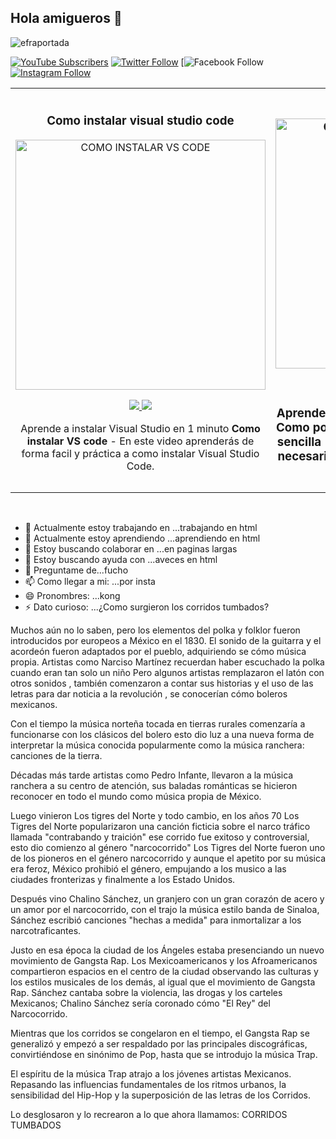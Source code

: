## Hola amigueros 👋

![efraportada](https://github.com/user-attachments/assets/be637e67-e21c-44c9-b44d-c77fecce813d)


[![YouTube Subscribers](https://img.shields.io/youtube/channel/subscribers/UCiyfPjWINfp3q4ztbnfOtSw?style=social)](@efrainpulido873)
[![Twitter Follow](https://img.shields.io/twitter/follow/pepe?style=social)](https://twitter.com/@pepe71547711094)
[![Facebook Follow](https://img.shields.io/badge/Facebook-Follow-blue?style=social&logo=facebook)
[![Instagram Follow](https://img.shields.io/badge/Instagram-Follow-purple?style=social&logo=instagram)](https://www.instagram.com/x.pulido03_/)



  
<table>
<tr>
<td width="50%">
<h3 align="center">Como instalar visual studio code</h3>
<div align="center">
<a href="https://github.com/@efrainpulido873" target="_blank"><img src="portad 1.jpg" width="400" alt="COMO INSTALAR VS CODE"></a>
<p>
<a href="https://github.com/@efrainpulido873" target="_blank">
<img src="https://img.shields.io/badge/CÓDIGO-ffffff?style=for-the-badge&logo=github&logoColor=black">
</a>
<a href="https://www.youtube.com/watch?v=jHd3S6SwmrI"_blank">
<img src="https://img.shields.io/badge/-Youtube-green?style=for-the-badge&color=d8392c">
</a>
</p>
<p>Aprende a instalar Visual Studio en 1 minuto <strong>Como instalar VS code</strong> - En este video aprenderás de forma facil y práctica a como instalar Visual Studio Code.</p>
</div>

</td>

<td width="50%">
               <br>
<h3 align="center"Como vincular un css con html </h3>
<div align="center">
<a href="https://github.com/@efrainpulido873" target="_blank"><img src="portada 2.jpeg" width="400" alt="Curso básico HTML con CSS"></a>
<p>
<a href="https://github.com/@efrainpulido873"_blank">
<img src="https://img.shields.io/badge/CÓDIGO-ffffff?style=for-the-badge&logo=github&logoColor=black">
</a>
<a href="https://www.youtube.com/watch?v=96DYOSqOuVc"_blank">
<img src="https://img.shields.io/badge/-Youtube-green?style=for-the-badge&color=d8392c">
</a>
</p>
<p>Aprende a programar en HTML en 1 minuto <strong>Como podras programar en HTML de forma sencilla</strong> - En este curso aprenderás todo lo necesario para iniciar con tu primer página simple de HTML.</p>
</div>
  
</td>  
</table>                                                                                 
</div>




- 🔭 Actualmente estoy trabajando en ...trabajando en html
- 🌱 Actualmente estoy aprendiendo ...aprendiendo en html
- 👯 Estoy buscando colaborar en ...en paginas largas 
- 🤔 Estoy buscando ayuda con ...aveces en html
- 💬 Preguntame de...fucho
- 📫 Como llegar a mi: ...por insta
- 😄 Pronombres: ...kong
- ⚡ Dato curioso: ...¿Como surgieron los corridos tumbados?

Muchos aún no lo saben, pero los elementos del polka y folklor fueron introducidos por europeos a México en el 1830. El sonido de la guitarra y el acordeón fueron adaptados por el pueblo, adquiriendo se cómo música propia. Artistas como Narciso Martínez recuerdan haber escuchado la polka cuando eran tan solo un niño Pero algunos artistas remplazaron el latón con otros sonidos , también comenzaron a contar sus historias y el uso de las letras para dar noticia a la revolución , se conocerían cómo boleros mexicanos. 

Con el tiempo la música norteña tocada en tierras rurales comenzaría a funcionarse con los clásicos del bolero esto dio luz a una nueva forma de interpretar la música conocida popularmente como la música ranchera: canciones de la tierra.

Décadas más tarde artistas como Pedro Infante, llevaron a la música ranchera a su centro de atención, sus baladas románticas se hicieron reconocer en todo el mundo como música propia de México.

Luego vinieron Los tigres del Norte y todo cambio, en los años 70 Los Tigres del Norte popularizaron una canción ficticia sobre el narco tráfico llamada "contrabando y traición" ese corrido fue exitoso y controversial, esto dio comienzo al género "narcocorrido" Los Tigres del Norte fueron uno de los pioneros en el género narcocorrido y aunque el apetito por su música era feroz, México prohibió el género, empujando a los musico a las ciudades fronterizas y finalmente a los Estado Unidos. 

Después vino Chalino Sánchez, un granjero con un gran corazón de acero y un amor por el narcocorrido, con el trajo la música estilo banda de Sinaloa, Sánchez escribió canciones "hechas a medida" para inmortalizar a los narcotraficantes.

Justo en esa época la ciudad de los Ángeles estaba presenciando un nuevo movimiento de Gangsta Rap. Los Mexicoamericanos y los Afroamericanos compartieron espacios en el centro de la ciudad observando las culturas y los estilos musicales de los demás, al igual que el movimiento de Gangsta Rap. Sánchez cantaba sobre la violencia, las drogas y los carteles Mexicanos; Chalino Sánchez sería coronado cómo "El Rey" del Narcocorrido.

Mientras que los corridos se congelaron en el tiempo, el Gangsta Rap se generalizó y empezó a ser respaldado por las principales discográficas, convirtiéndose en sinónimo de Pop, hasta que se introdujo la música Trap.

El espíritu de la música Trap atrajo a los jóvenes artistas Mexicanos. Repasando las influencias fundamentales de los ritmos urbanos, la sensibilidad del Hip-Hop y la superposición de las letras de los Corridos. 

Lo desglosaron y lo recrearon a lo que ahora llamamos: CORRIDOS TUMBADOS


